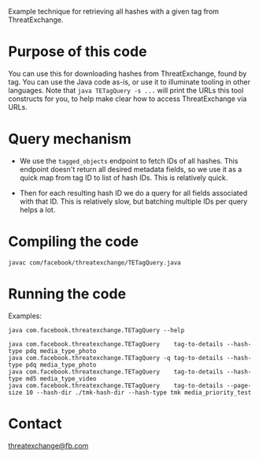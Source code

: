 Example technique for retrieving all hashes with a given tag from ThreatExchange.

# Purpose of this code

You can use this for downloading hashes from ThreatExchange, found by tag. You can use the Java code as-is, or use it to illuminate tooling in other languages. Note that `java TETagQuery -s ...` will print the URLs this tool constructs for you, to help make clear how to access ThreatExchange via URLs.

# Query mechanism

* We use the `tagged_objects` endpoint to fetch IDs of all hashes. This
endpoint doesn't return all desired metadata fields, so we use it as a quick
map from tag ID to list of hash IDs. This is relatively quick.

* Then for each resulting hash ID we do a query for all fields associated with
that ID. This is relatively slow, but batching multiple IDs per query helps a
lot.

# Compiling the code

```
javac com/facebook/threatexchange/TETagQuery.java
```

# Running the code

Examples:

```
java com.facebook.threatexchange.TETagQuery --help

java com.facebook.threatexchange.TETagQuery    tag-to-details --hash-type pdq media_type_photo
java com.facebook.threatexchange.TETagQuery -q tag-to-details --hash-type pdq media_type_photo
java com.facebook.threatexchange.TETagQuery    tag-to-details --hash-type md5 media_type_video
java com.facebook.threatexchange.TETagQuery    tag-to-details --page-size 10 --hash-dir ./tmk-hash-dir --hash-type tmk media_priority_test
```

# Contact

threatexchange@fb.com
